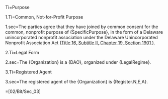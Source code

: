 Ti=Purpose

1.Ti=Common, Not-for-Profit Purpose

1.sec=The parties agree that they have joined by common consent for the common, nonprofit purpose of {SpecificPurpose}, in the form of a Delaware unincorporated nonprofit association under the Delaware Unincorporated Nonprofit Association Act (<a href="http://delcode.delaware.gov/title6/c019/index.shtml">Title 16, Subtitle II, Chapter 19, Section 1901 </a>).

2.Ti=Legal Form

2.sec=The {Organization} is a {DAO}, organized under {LegalRegime}.

3.Ti=Registered Agent

3.sec=The registered agent of the {Organization} is {Register.N,E,A}.

=[02/Bit/Sec_03]